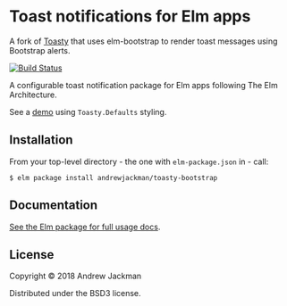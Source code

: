 # Toast notifications for Elm apps

A fork of [Toasty](https://github.com/pablen/toasty) that uses elm-bootstrap to render toast messages using Bootstrap alerts.

[![Build Status](https://travis-ci.org/andrewjackman/toasty-bootstrap.svg?branch=master)](https://travis-ci.org/andrewjackman/toasty-bootstrap)

A configurable toast notification package for Elm apps following The Elm Architecture.

See a [demo](http://toasty-bootstrap.surge.sh/) using `Toasty.Defaults` styling.


## Installation

From your top-level directory - the one with `elm-package.json` in - call:

```
$ elm package install andrewjackman/toasty-bootstrap
```

## Documentation

[See the Elm package for full usage docs](http://package.elm-lang.org/packages/andrewjackman/toasty-bootstrap/latest).

## License

Copyright © 2018 Andrew Jackman

Distributed under the BSD3 license.
